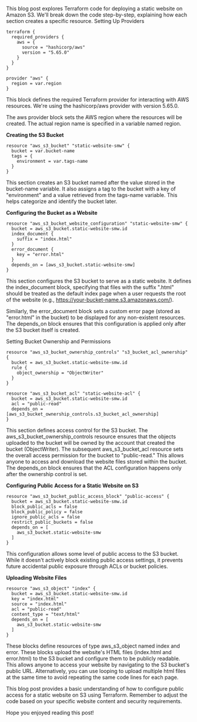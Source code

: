 This blog post explores Terraform code for deploying a static website on Amazon S3. We'll break down the code step-by-step, explaining how each section creates a specific resource.
Setting Up Providers

```
terraform {
  required_providers {
    aws = {
      source = "hashicorp/aws"
      version = "5.65.0"
    }
  }
}

provider "aws" {
  region = var.region
}
```
This block defines the required Terraform provider for interacting with AWS resources. We're using the hashicorp/aws provider with version 5.65.0.

The aws provider block sets the AWS region where the resources will be created. The actual region name is specified in a variable named region.

**Creating the S3 Bucket**

```
resource "aws_s3_bucket" "static-website-smw" {
  bucket = var.bucket-name
  tags = {
    environment = var.tags-name
  }
}
```
This section creates an S3 bucket named after the value stored in the bucket-name variable. It also assigns a tag to the bucket with a key of "environment" and a value retrieved from the tags-name variable. This helps categorize and identify the bucket later.

**Configuring the Bucket as a Website**

```
resource "aws_s3_bucket_website_configuration" "static-website-smw" {
  bucket = aws_s3_bucket.static-website-smw.id
  index_document {
    suffix = "index.html"
  }
  error_document {
    key = "error.html"
  }
  depends_on = [aws_s3_bucket.static-website-smw]
}
```

This section configures the S3 bucket to serve as a static website. It defines the index_document block, specifying that files with the suffix ".html" should be treated as the default index page when a user requests the root of the website (e.g., https://your-bucket-name.s3.amazonaws.com/).

Similarly, the error_document block sets a custom error page (stored as "error.html" in the bucket) to be displayed for any non-existent resources. The depends_on block ensures that this configuration is applied only after the S3 bucket itself is created.

Setting Bucket Ownership and Permissions

```
resource "aws_s3_bucket_ownership_controls" "s3_bucket_acl_ownership" {
  bucket = aws_s3_bucket.static-website-smw.id
  rule {
    object_ownership = "ObjectWriter"
  }
}

resource "aws_s3_bucket_acl" "static-website-acl" {
  bucket = aws_s3_bucket.static-website-smw.id
  acl = "public-read"
  depends_on = [aws_s3_bucket_ownership_controls.s3_bucket_acl_ownership]
}
```
This section defines access control for the S3 bucket. The aws_s3_bucket_ownership_controls resource ensures that the objects uploaded to the bucket will be owned by the account that created the bucket (ObjectWriter). The subsequent aws_s3_bucket_acl resource sets the overall access permission for the bucket to "public-read." This allows anyone to access and download the website files stored within the bucket. The depends_on block ensures that the ACL configuration happens only after the ownership control is set.

**Configuring Public Access for a Static Website on S3**

```
resource "aws_s3_bucket_public_access_block" "public-access" {
  bucket = aws_s3_bucket.static-website-smw.id
  block_public_acls = false 
  block_public_policy = false 
  ignore_public_acls = false 
  restrict_public_buckets = false 
  depends_on = [
    aws_s3_bucket.static-website-smw   
  ]
}
```
This configuration allows some level of public access to the S3 bucket. While it doesn't actively block existing public access settings, it prevents future accidental public exposure through ACLs or bucket policies.

**Uploading Website Files**

```
resource "aws_s3_object" "index" {
  bucket = aws_s3_bucket.static-website-smw.id
  key = "index.html"
  source = "index.html"
  acl = "public-read"
  content_type = "text/html"
  depends_on = [
    aws_s3_bucket.static-website-smw
  ]
}
```
These blocks define resources of type aws_s3_object named index and error. These blocks upload the website's HTML files (index.html and error.html) to the S3 bucket and configure them to be publicly readable. This allows anyone to access your website by navigating to the S3 bucket's public URL. Alternatively, you can use looping to upload multiple html files at the same time to avoid repeating the same code lines for each page. 

This blog post provides a basic understanding of how to configure public access for a static website on S3 using Terraform. Remember to adjust the code based on your specific website content and security requirements.

Hope you enjoyed reading this post!
